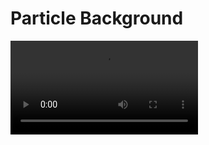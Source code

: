 # Particle Background

![video](https://user-images.githubusercontent.com/98854432/187802277-0daba83a-409f-4c2a-95ea-1e1618fbeaa3.mp4)
